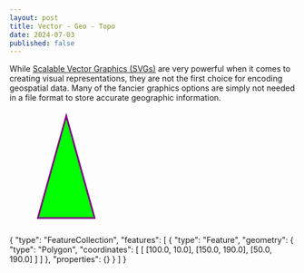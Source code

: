 ```yaml
---
layout: post
title: Vector - Geo - Topo
date: 2024-07-03
published: false
---
```

While [Scalable Vector Graphics (SVGs)](https://developer.mozilla.org/en-US/docs/Web/SVG) are very powerful when it comes to creating visual representations, they are not the first choice for encoding geospatial data. Many of the fancier graphics options are simply not needed in a file format to store accurate geographic information. 

<div class="codeblock">
<code><svg height="220" width="500" xmlns="http://www.w3.org/2000/svg">
  <polygon points="100,10 150,190 50,190" style="fill:lime;stroke:purple;stroke-width:3" />
</svg></code> 
</div>

<div class="codeblock">
{ "type": "FeatureCollection",
  "features": [
    { "type": "Feature",
       "geometry": {
         "type": "Polygon",
         "coordinates": [
           [ [100.0, 10.0], [150.0, 190.0], [50.0, 190.0] ]
		 ]
       },
       "properties": {}
	}
  ]
}
</div>


